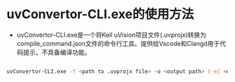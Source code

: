 # uvConvertor-CLI.exe的使用方法
* uvConvertor-CLI.exe是一个将Keil uVision项目文件(.uvprojx)转换为compile_command.json文件的命令行工具。提供给Vscode和Clangd用于代码提示，不具备编译功能。
~~~bash

uvConvertor-CLI.exe -f <path to .uvprojx file> -o <output path> [-e] <external options>

~~~